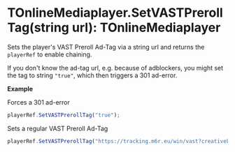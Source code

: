 # TOnlineMediaplayer.SetVASTPrerollTag(string url): TOnlineMediaplayer

Sets the player's VAST Preroll Ad-Tag via a string url and returns the `playerRef` to enable chaining.

If you don't know the ad-tag url,
e.g. because of adblockers,
you might set the tag to string `"true"`,
which then triggers a 301 ad-error.

**Example**

Forces a 301 ad-error

```javascript
playerRef.SetVASTPrerollTag("true");
```

Sets a regular VAST Preroll Ad-Tag

```javascript
playerRef.SetVASTPrerollTag("https://tracking.m6r.eu/win/vast?creativeLinkId=1ecb5cd6-0193-43c9-9a08-33734996142a&id=mbr-auction%3A1c9125bc-fcd0-4070-96e7-120a707ef2e8&adscalePrice=MmU0ZTRkMzliZDA1NDIxY3CEMqgkMpSY33yqyA&mbrUserId=682061574ec3888ffc91a48407b37e9&checkcookies=true&videoProtocol=7&z=")
```

